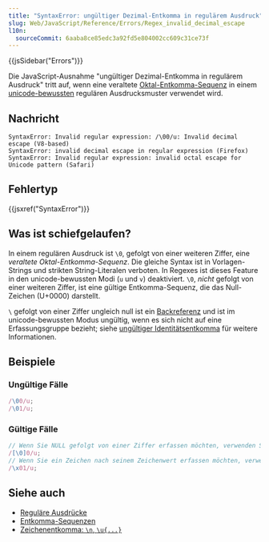```yaml
---
title: "SyntaxError: ungültiger Dezimal-Entkomma in regulärem Ausdruck"
slug: Web/JavaScript/Reference/Errors/Regex_invalid_decimal_escape
l10n:
  sourceCommit: 6aaba8ce85edc3a92fd5e804002cc609c31ce73f
---
```


{{jsSidebar("Errors")}}

Die JavaScript-Ausnahme "ungültiger Dezimal-Entkomma in regulärem Ausdruck" tritt auf, wenn eine veraltete [Oktal-Entkomma-Sequenz](/de/docs/Web/JavaScript/Reference/Deprecated_and_obsolete_features#escape_sequences) in einem [unicode-bewussten](/de/docs/Web/JavaScript/Reference/Global_Objects/RegExp/unicode#unicode-aware_mode) regulären Ausdrucksmuster verwendet wird.

## Nachricht

```plain
SyntaxError: Invalid regular expression: /\00/u: Invalid decimal escape (V8-based)
SyntaxError: invalid decimal escape in regular expression (Firefox)
SyntaxError: Invalid regular expression: invalid octal escape for Unicode pattern (Safari)
```

## Fehlertyp

{{jsxref("SyntaxError")}}

## Was ist schiefgelaufen?

In einem regulären Ausdruck ist `\0`, gefolgt von einer weiteren Ziffer, eine _veraltete Oktal-Entkomma-Sequenz_. Die gleiche Syntax ist in Vorlagen-Strings und strikten String-Literalen verboten. In Regexes ist dieses Feature in den unicode-bewussten Modi (`u` und `v`) deaktiviert. `\0`, _nicht_ gefolgt von einer weiteren Ziffer, ist eine gültige Entkomma-Sequenz, die das Null-Zeichen (U+0000) darstellt.

`\` gefolgt von einer Ziffer ungleich null ist ein [Backreferenz](/de/docs/Web/JavaScript/Reference/Regular_expressions/Backreference) und ist im unicode-bewussten Modus ungültig, wenn es sich nicht auf eine Erfassungsgruppe bezieht; siehe [ungültiger Identitätsentkomma](/de/docs/Web/JavaScript/Reference/Errors/Regex_invalid_identity_escape) für weitere Informationen.

## Beispiele

### Ungültige Fälle

```js example-bad
/\00/u;
/\01/u;
```

### Gültige Fälle

```js example-good
// Wenn Sie NULL gefolgt von einer Ziffer erfassen möchten, verwenden Sie eine Zeichenklasse
/[\0]0/u;
// Wenn Sie ein Zeichen nach seinem Zeichenwert erfassen möchten, verwenden Sie \x
/\x01/u;
```

## Siehe auch

- [Reguläre Ausdrücke](/de/docs/Web/JavaScript/Reference/Regular_expressions)
- [Entkomma-Sequenzen](/de/docs/Web/JavaScript/Reference/Regular_expressions#escape_sequences)
- [Zeichenentkomma: `\n`, `\u{...}`](/de/docs/Web/JavaScript/Reference/Regular_expressions/Character_escape)
